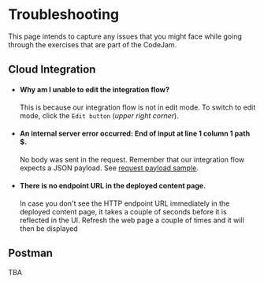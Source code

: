 # Troubleshooting

This page intends to capture any issues that you might face while going through the exercises that are part of the CodeJam. 

## Cloud Integration

- #### Why am I unable to edit the integration flow?
    This is because our integration flow is not in edit mode. To switch to edit mode, click the `Edit button` (*upper right corner*).

- #### An internal server error occurred: End of input at line 1 column 1 path $.
    No body was sent in the request. Remember that our integration flow expects a JSON payload. See [request payload sample](exercises/03-build-first-integration-flow/assets/request-payload-sample.json).

- #### There is no endpoint URL in the deployed content page.
    In case you don't see the HTTP endpoint URL immediately in the deployed content page, it takes a couple of seconds before it is reflected in the UI. Refresh the web page a couple of times and it will then be displayed

## Postman

TBA
